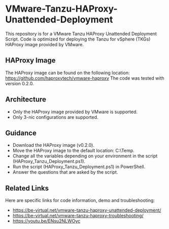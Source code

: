 # VMware-Tanzu-HAProxy-Unattended-Deployment

This repository is for a VMware Tanzu HAProxy Unattended Deployment Script.
Code is optimized for deploying the Tanzu for vSphere (TKGs) HAProxy image provided by VMware.

## HAProxy Image

The HAProxy image can be found on the following location: <https://github.com/haproxytech/vmware-haproxy>
The code was tested with version 0.2.0.

## Architecture

- Only the HAProxy image provided by VMware is supported.
- Only 3-nic configurations are supported.

## Guidance

- Download the HAProxy image (v0.2.0).
- Move the HAProxy image to the default location: C:\Temp.
- Change all the variables depending on your environment in the script (HAProxy_Tanzu_Deployment.ps1).
- Run the script (HAProxy_Tanzu_Deployment.ps1) in PowerShell.
- Answer the questions that are asked by the script.

## Related Links

Here are specific links for code information, demo and troubleshooting:

- <https://be-virtual.net/vmware-tanzu-haproxy-unattended-deployment/>
- <https://be-virtual.net/vmware-tanzu-haproxy-troubleshooting/>
- <https://youtu.be/ENsu2NLWOyc>
